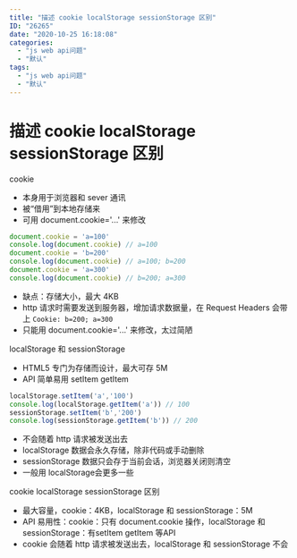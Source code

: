 ```yaml
---
title: "描述 cookie localStorage sessionStorage 区别"
ID: "26265"
date: "2020-10-25 16:18:08"
categories: 
  - "js web api问题"
  - "默认"
tags: 
  - "js web api问题"
  - "默认"
---
```


# 描述 cookie localStorage sessionStorage 区别

cookie

- 本身用于浏览器和 sever 通讯
- 被“借用”到本地存储来
- 可用 document.cookie='...' 来修改

``` js 
document.cookie = 'a=100'
console.log(document.cookie) // a=100
document.cookie = 'b=200'
console.log(document.cookie) // a=100; b=200
document.cookie = 'a=300'
console.log(document.cookie) // b=200; a=300
```

- 缺点：存储大小，最大 4KB
- http 请求时需要发送到服务器，增加请求数据量，在 Request Headers 会带上 `Cookie: b=200; a=300`
- 只能用 document.cookie='...' 来修改，太过简陋

localStorage 和 sessionStorage

- HTML5 专门为存储而设计，最大可存 5M
- API 简单易用 setItem getItem

``` js 
localStorage.setItem('a','100')
console.log(localStorage.getItem('a')) // 100
sessionStorage.setItem('b','200')
console.log(sessionStorage.getItem('b')) // 200
```

- 不会随着 http 请求被发送出去
- localStorage 数据会永久存储，除非代码或手动删除
- sessionStorage 数据只会存于当前会话，浏览器关闭则清空
- 一般用 localStorage会更多一些

cookie localStorage sessionStorage 区别

- 最大容量，cookie：4KB，localStorage 和 sessionStorage：5M
- API 易用性：cookie：只有 document.cookie 操作，localStorage 和 sessionStorage：有setItem getItem 等API
- cookie 会随着 http 请求被发送出去，localStorage 和 sessionStorage 不会
